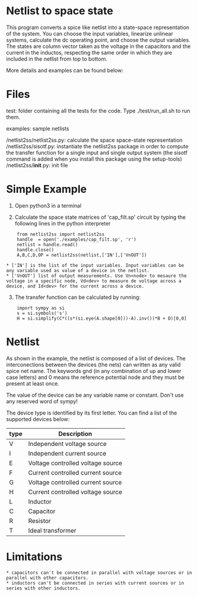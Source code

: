 # Netlist to space state

This program converts a spice like netlist into a state-space representation of the system. You can choose the input variables, linearize unlinear systems, calculate the dc operating point, and choose the output variables. The states are column vector taken as the voltage in the capacitors and the current in the inductos, respecting the same order in which they are included in the netlist from top to bottom.

More details and examples can be found below:

# Files

test: folder containing all the tests for the code. Type ./test/run_all.sh to run them. 

examples: sample netlists

/netlist2ss/netlist2ss.py: calculate the space space-state representation
/netlist2ss/sisotf.py: instantiate the netlist2ss package in order to compute the transfer function for a single input and single output system (the sisotf command is added when you install this package using the setup-tools)  
/netlist2ss/__init__.py: init file  

# Simple Example

1. Open python3 in a terminal

2. Calculate the space state matrices of 'cap_filt.sp' circuit by typing the following lines in the python interpreter

```
    from netlist2ss import netlist2ss 
    handle  = open('./examples/cap_filt.sp', 'r')
    netlist = handle.read()
    handle.close()
    A,B,C,D,OP = netlist2ss(netlist,['IN'],['VnOUT'])
```
    * ['IN'] is the list of the input variables. Input variables can be any variable used as value of a device in the netlist.
    * ['VnOUT'] list of output measurements. Use Vn<node> to mesaure the voltage in a specific node, Vd<dev> to measure de voltage across a device, and Id<dev> for the current across a device.

3. The transfer function can be calculated by running:

```
    import sympy as si
    s = si.symbols('s')
    H = si.simplify(C*((s*(si.eye(A.shape[0]))-A).inv())*B + D)[0,0]
```
# Netlist

As shown in the example, the netlist is composed of a list of devices. The interconections between the devices (the nets) can written as any valid spice net name. The keywords gnd (in any combination of up and lower case letters) and 0 means the reference potential node and they must be present at least once.  

The value of the device can be any variable name or constant. Don't use any reserved word of sympy! 

The device type is identified by its first letter. You can find a list of the supported devices below:

| type | Description                       |
| ---- | --------------------------------- |
| V    | Independent voltage source        |
| I    | Independent current source        |
| E    | Voltage controlled voltage source |
| F    | Current controlled current source |
| G    | Voltage controlled current source |
| H    | Current controlled voltage source |
| L    | Inductor                          |
| C    | Capacitor                         |
| R    | Resistor                          |
| T    | Ideal transformer                 |


# Limitations
    * capacitors can't be connected in parallel with voltage sources or in parallel with other capacitors.
    * inductors can't be connected in series with current sources or in series with other inductors.
